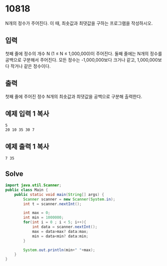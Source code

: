 # 10818

N개의 정수가 주어진다. 이 때, 최솟값과 최댓값을 구하는 프로그램을 작성하시오.

## 입력

첫째 줄에 정수의 개수 N (1 ≤ N ≤ 1,000,000)이 주어진다. 둘째 줄에는 N개의 정수를 공백으로 구분해서 주어진다. 모든 정수는 -1,000,000보다 크거나 같고, 1,000,000보다 작거나 같은 정수이다.

## 출력

첫째 줄에 주어진 정수 N개의 최솟값과 최댓값을 공백으로 구분해 출력한다.

## 예제 입력 1 복사

```
5
20 10 35 30 7

```

## 예제 출력 1 복사

```
7 35
```



## Solve

```java
import java.util.Scanner;
public class Main {
    public static void main(String[] args) {
        Scanner scanner = new Scanner(System.in);
        int t = scanner.nextInt();

        int max = 0;
        int min = 1000000;
        for(int i = 0 ; i < 5; i++){
            int data = scanner.nextInt();
            max = data>max? data:max;
            min = data<min? data:min;
        }

        System.out.println(min+" "+max);
    }
}

```

